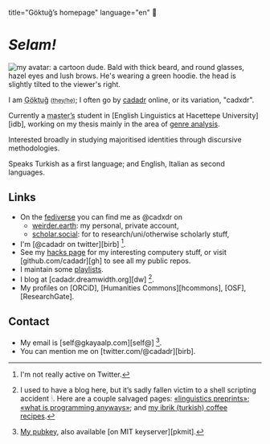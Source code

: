 title="Göktuğ’s homepage"
language="en"

# _Selam!_

 <img src="./avi.png" title="avatar" id="avatar" alt="my avatar: a cartoon dude. Bald with thick beard, and round glasses, hazel eyes and lush brows. He's wearing a green hoodie. the head is slightly tilted to the viewer's right."></img>

I am <abbr title="/gœk.'tuˑ/">Göktuğ</abbr>
<small>(<abbr title="English pronouns.">they/he</abbr>)</small>;
I often go by [cadadr](cadadr.html) online, or its variation,
"cadxdr".

Currently a
<abbr title="second cycle, 'yüksek lisans' in Turkish">master’s</abbr>
student in [English Linguistics at Hacettepe University][idb], working
on my thesis mainly in the area of [genre
analysis](https://en.wikipedia.org/wiki/Genre_studies).

Interested broadly in studying majoritised identities through discursive
methodologies.

Speaks Turkish as a first language; and English, Italian as second
languages.

## Links

* On the [fediverse](https://en.wikipedia.org/wiki/Fediverse)
  you can find me as \@cadxdr on
  * <a rel="me" href="https://weirder.earth/@cadxdr">weirder.earth</a>:
    my personal, private account,
  * <a rel="me" href="https://scholar.social/@cadxdr">scholar.social</a>:
    for to research/uni/otherwise scholarly stuff,
* I'm [\@cadadr on twitter][birb] [^1].
* See my [hacks page](./hacks.html) for my interesting computery stuff,
  or visit [github.com/cadadr][gh] to see all my public repos.
* I maintain some [playlists](./playlists.html).
* I blog at [cadadr.dreamwidth.org][dw] [^2].
* My profiles on [ORCiD], [Humanities Commons][hcommons], [OSF],
  [ResearchGate].

## Contact

* My email is [self\@gkayaalp.com][self\@] [^3].
* You can mention me on [twitter.com/\@cadadr][birb].

[^1]: I'm not really active on Twitter.
[^2]: I used to have a blog here, but it’s sadly fallen victim to a
  shell scripting accident 🕯.  Here are a couple salvaged pages:
  [«linguistics preprints»](./lingpreprints.html); [«what is
  programming anyways»](./what_is_prog.html); and [my ibrik (turkish)
  coffee recipes](./turkish-coffee.html).
[^3]: [My pubkey](./pubkey.asc), also available [on MIT keyserver][pkmit].

